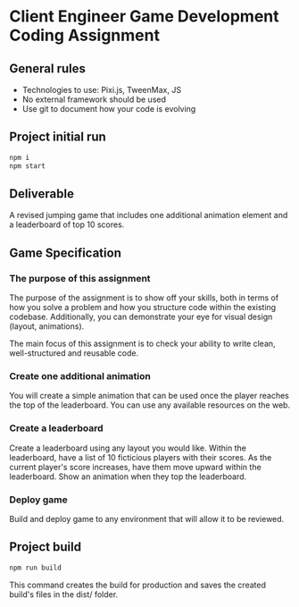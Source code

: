 # Client Engineer Game Development Coding Assignment

## General rules
- Technologies to use: Pixi.js, TweenMax, JS
- No external framework should be used
- Use git to document how your code is evolving

## Project initial run
  ```bash
  npm i
  npm start
  ```

## Deliverable

A revised jumping game that includes one additional animation element and a leaderboard of top 10 scores. 


## Game Specification

### The purpose of this assignment

The purpose of the assignment is to show off your skills, both in terms of how you solve a problem and how you structure code within the existing codebase. Additionally, you can demonstrate your eye for visual design (layout, animations).

The main focus of this assignment is to check your ability to write clean, well-structured and reusable code.

### Create one additional animation

You will create a simple animation that can be used once the player reaches the top of the leaderboard. You can use any available resources on the web.

### Create a leaderboard

Create a leaderboard using any layout you would like. Within the leaderboard, have a list of 10 ficticious players with their scores. As the current player's score increases, have them move upward within the leaderboard. Show an animation when they top the leaderboard.

### Deploy game

Build and deploy game to any environment that will allow it to be reviewed.

## Project build
  ```bash
  npm run build
  ```

This command creates the build for production and saves the created build's files in the dist/ folder.

